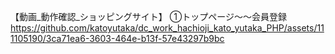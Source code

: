 
【動画_動作確認_ショッピングサイト】
➀トップページ～～会員登録
https://github.com/katoyutaka/dc_work_hachioji_kato_yutaka_PHP/assets/111105190/3ca71ea6-3603-464e-b13f-57e43297b9bc


